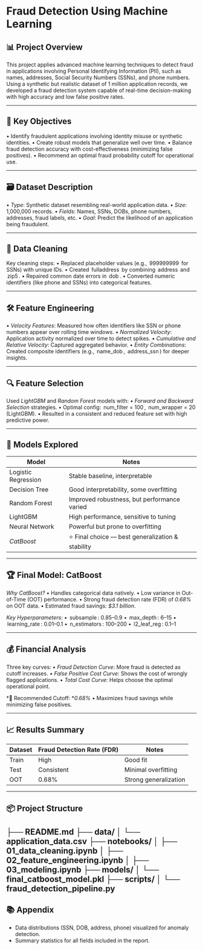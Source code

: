 # Fraud Detection Using Machine Learning

## 📊 Project Overview

This project applies advanced machine learning techniques to detect fraud in applications involving Personal Identifying Information (PII), such as names, addresses, Social Security Numbers (SSNs), and phone numbers. Using a synthetic but realistic dataset of 1 million application records, we developed a fraud detection system capable of real-time decision-making with high accuracy and low false positive rates.

---

## 🧠 Key Objectives

•⁠  ⁠Identify fraudulent applications involving identity misuse or synthetic identities.
•⁠  ⁠Create robust models that generalize well over time.
•⁠  ⁠Balance fraud detection accuracy with cost-effectiveness (minimizing false positives).
•⁠  ⁠Recommend an optimal fraud probability cutoff for operational use.

---

## 🗃️ Dataset Description

•⁠  ⁠*Type*: Synthetic dataset resembling real-world application data.
•⁠  ⁠*Size*: 1,000,000 records.
•⁠  ⁠*Fields*: Names, SSNs, DOBs, phone numbers, addresses, fraud labels, etc.
•⁠  ⁠*Goal*: Predict the likelihood of an application being fraudulent.

---

## 🧹 Data Cleaning

Key cleaning steps:
•⁠  ⁠Replaced placeholder values (e.g., ⁠ 999999999 ⁠ for SSNs) with unique IDs.
•⁠  ⁠Created ⁠ fulladdress ⁠ by combining ⁠ address ⁠ and ⁠ zip5 ⁠.
•⁠  ⁠Repaired common date errors in ⁠ dob ⁠.
•⁠  ⁠Converted numeric identifiers (like phone and SSNs) into categorical features.

---

## 🛠️ Feature Engineering

•⁠  ⁠*Velocity Features*: Measured how often identifiers like SSN or phone numbers appear over rolling time windows.
•⁠  ⁠*Normalized Velocity*: Application activity normalized over time to detect spikes.
•⁠  ⁠*Cumulative and Relative Velocity*: Captured aggregated behavior.
•⁠  ⁠*Entity Combinations*: Created composite identifiers (e.g., ⁠ name_dob ⁠, ⁠ address_ssn ⁠) for deeper insights.

---

## 🔍 Feature Selection

Used *LightGBM* and *Random Forest* models with:
•⁠  ⁠*Forward and Backward Selection* strategies.
•⁠  ⁠Optimal config: ⁠ num_filter = 100 ⁠, ⁠ num_wrapper = 20 ⁠ (LightGBM).
•⁠  ⁠Resulted in a consistent and reduced feature set with high predictive power.

---

## 🤖 Models Explored

| Model              | Notes |
|-------------------|-------|
| Logistic Regression | Stable baseline, interpretable |
| Decision Tree       | Good interpretability, some overfitting |
| Random Forest       | Improved robustness, but performance varied |
| LightGBM            | High performance, sensitive to tuning |
| Neural Network      | Powerful but prone to overfitting |
| *CatBoost*        | ⭐ Final choice — best generalization & stability |

---

## 🏆 Final Model: CatBoost

*Why CatBoost?*
•⁠  ⁠Handles categorical data natively.
•⁠  ⁠Low variance in Out-of-Time (OOT) performance.
•⁠  ⁠Strong fraud detection rate (FDR) of *0.68%* on OOT data.
•⁠  ⁠Estimated fraud savings: *$3.1 billion*.

*Key Hyperparameters:*
•⁠  ⁠⁠ subsample ⁠: 0.85–0.9
•⁠  ⁠⁠ max_depth ⁠: 6–15
•⁠  ⁠⁠ learning_rate ⁠: 0.01–0.1
•⁠  ⁠⁠ n_estimators ⁠: 100–200
•⁠  ⁠⁠ l2_leaf_reg ⁠: 0.1–1

---

## 💰 Financial Analysis

Three key curves:
•⁠  ⁠*Fraud Detection Curve*: More fraud is detected as cutoff increases.
•⁠  ⁠*False Positive Cost Curve*: Shows the cost of wrongly flagged applications.
•⁠  ⁠*Total Cost Curve*: Helps choose the optimal operational point.

*📌 Recommended Cutoff: **0.68%*
•⁠  ⁠Maximizes fraud savings while minimizing false positives.

---

## 📈 Results Summary

| Dataset | Fraud Detection Rate (FDR) | Notes |
|---------|----------------------------|-------|
| Train   | High                       | Good fit |
| Test    | Consistent                 | Minimal overfitting |
| OOT     | 0.68%                      | Strong generalization |

---

## 📦 Project Structure
├── README.md
├── data/
│   └── application_data.csv
├── notebooks/
│   ├── 01_data_cleaning.ipynb
│   ├── 02_feature_engineering.ipynb
│   ├── 03_modeling.ipynb
├── models/
│   └── final_catboost_model.pkl
├── scripts/
│   └── fraud_detection_pipeline.py
---

## 📚 Appendix

- Data distributions (SSN, DOB, address, phone) visualized for anomaly detection.
- Summary statistics for all fields included in the report.

